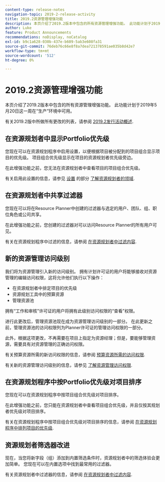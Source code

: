 ```yaml
---
content-type: release-notes
navigation-topic: 2019-2-release-activity
title: 2019.2资源管理增强功能
description: 本页介绍了2019.2版本中包含的所有资源管理增强功能。 此功能计划于2019年5月20日这一周在“生产”环境中可用。
author: Luke
feature: Product Announcements
recommendations: noDisplay, noCatalog
exl-id: b9c1a628-030b-437e-b609-5ab3e608fa31
source-git-commit: 76deb76c66e8f8a7dea721378591ae035b8d42e7
workflow-type: tm+mt
source-wordcount: '512'
ht-degree: 0%

---
```


# 2019.2资源管理增强功能

本页介绍了2019.2版本中包含的所有资源管理增强功能。 此功能计划于2019年5月20日这一周在“生产”环境中可用。

有关2019.2版中所做所有更改的列表，请参阅 [2019.2发行活动概述](../../../../product-announcements/product-releases/quarterly-release-archive/2019.2-release-activity/2019.2-release-activity-overview.md).

## 在资源规划者中显示Portfolio优先级

您现在可以在资源规划程序中启用设置，以便根据项目被分配到的项目组合显示项目的优先级。 项目组合优先级显示在项目的资源规划者优先级旁边。

在此增强功能之前，您无法在资源规划者中查看项目的项目组合优先级。

有关启用此设置的信息，请参见 [设置](../../../../resource-mgmt/resource-planning/resource-planner-navigation.md#settings) 的部分 [了解资源规划者的领域](../../../../resource-mgmt/resource-planning/resource-planner-navigation.md).

## 在资源规划者中共享过滤器

您现在可以将在Resource Planner中创建的过滤器与选定的用户、团队、组、职位角色或公司共享。

在此增强功能之前，您创建的过滤器对可以访问Resource Planner的所有用户可见。

有关在资源规划程序中过滤的信息，请参阅 [在资源规划者中过滤内容](../../../../resource-mgmt/resource-planning/filter-resource-planner.md).

## 新的资源管理访问级别

我们将为资源管理引入新的访问级别。 拥有计划许可证的用户将能够接收对资源管理的编辑访问权限，这将允许他们执行以下操作：

* 在资源规划者中排定项目的优先级
* 资源规划工具中的预算资源
* 管理资源池

拥有“工作和审核”许可证的用户将拥有此级别访问权限的“查看”权限。

进行此更改后，管理资源池现在成为资源管理访问级别的一部分。 在此更新之前，管理资源池的访问权限列为Planner许可证的管理访问权限的一部分。

此外，根据这项更改，不再需要在项目上指定为资源经理；但是，要能够管理资源，需要具有对资源管理的正确访问权限。

有关预算资源所需的新访问权限的信息，请参阅 [预算资源所需的访问权限](../../../../resource-mgmt/resource-planning/access-needed-to-budget-resources.md).

有关新的资源管理访问级别的信息，请参见 [了解资源管理访问权限](../../../../administration-and-setup/add-users/configure-and-grant-access/grant-access-resource-management.md).

## 在资源规划程序中按Portfolio优先级对项目排序

您现在可以在资源规划程序中按项目组合优先级对项目排序。

在此增强功能之前，您只能在资源规划者中查看项目组合优先级，并且仅按其规划者优先级对项目排序。

有关在资源规划程序中按项目组合优先级对项目排序的信息，请参阅 [在资源规划程序中排列项目的优先级](../../../../resource-mgmt/resource-planning/prioritize-projects-resource-planner.md).

## 资源规划者筛选器改进

现在，当您将新字段（组）添加到内置筛选条件时，资源规划者中的筛选体验会更加简单。 您现在可以在内置选项中找到最常用的过滤器。

有关资源规划者中过滤器的信息，请参阅 [在资源规划者中过滤内容](../../../../resource-mgmt/resource-planning/filter-resource-planner.md).


